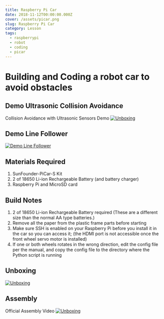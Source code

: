 ```yaml
---
title: Raspberry Pi Car
date: 2018-11-12T00:00:00.000Z
cover: /assets/picar.png
slug: Raspberry Pi Car
category: Lesson
tags:
  - raspberrypi
  - robot
  - coding
  - picar
---
```



# Building and Coding a robot car to avoid obstacles


## Demo Ultrasonic Collision Avoidance
Collision Avoidance with Ultrasonic Sensors Demo
[![Unboxing](/assets/RaspberryPiCar_DyE35mbmNoE.jpg)](https://www.youtube.com/watch?v=DyE35mbmNoE)


## Demo Line Follower

[![Demo Line Follower](/assets/RaspberryPiCar1_ejYkmUijpPk.jpg)](https://www.youtube.com/watch?v=ejYkmUijpPk)


## Materials Required

1. SunFounder-PiCar-S Kit
2. 2 of 18650 Li-ion Rechargeable Battery (and battery charger)
3. Raspberry Pi and MicroSD card

## Build Notes

1. 2 of 18650 Li-ion Rechargeable Battery required (These are a different size than the normal AA type batteries.)
2. Remove all the paper from the plastic frame parts before starting
3. Make sure SSH is enabled on your Raspberry Pi before you install it in the car so you can access it; (the HDMI port is not accessible once the front wheel servo motor is installed)
4. If one or both wheels rotates in the wrong direction, edit the config file per the manual, and copy the config file to the directory where the Python script is running



## Unboxing
[![Unboxing](/assets/RaspberryPiCar2_9FfN-DF6WHQ.jpg)](https://www.youtube.com/watch?v=9FfN-DF6WHQ)




## Assembly
Official Assembly Video
[![Unboxing](/assets/RaspberryPiCar3_Tg_g4YoAZdc.jpg)](https://www.youtube.com/watch?v=Tg_g4YoAZdc)

